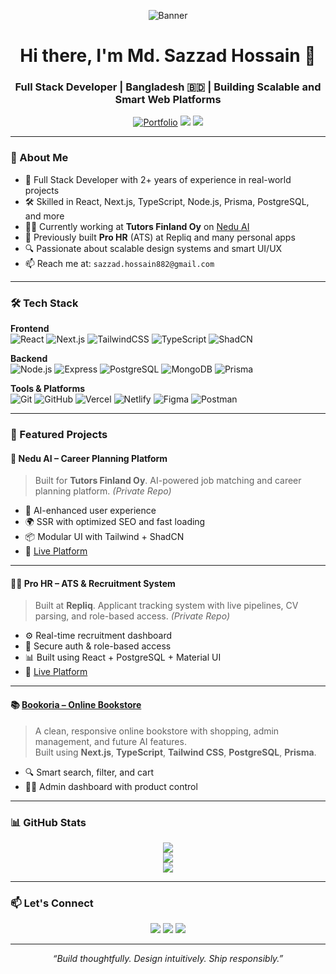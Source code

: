 <p align="center">
  <img src="https://raw.githubusercontent.com/Sazz07/Sazz07/main/banner.mp4" alt="Banner" />
</p>

<h1 align="center">Hi there, I'm Md. Sazzad Hossain 👋</h1>
<h3 align="center">Full Stack Developer | Bangladesh 🇧🇩 | Building Scalable and Smart Web Platforms</h3>

<p align="center">
  <a href="https://sazzad.vercel.app" target="_blank"><img src="https://img.shields.io/badge/Portfolio-%23000000?style=for-the-badge&logo=vercel&logoColor=white" alt="Portfolio" /></a>
  <a href="mailto:sazzad.hossain882@gmail.com"><img src="https://img.shields.io/badge/Email-D14836?style=for-the-badge&logo=gmail&logoColor=white" /></a>
  <a href="https://www.linkedin.com/in/md-sazzad-hossain-sazz" target="_blank"><img src="https://img.shields.io/badge/LinkedIn-0077B5?style=for-the-badge&logo=linkedin&logoColor=white" /></a>
</p>

---

### 🚀 About Me

- 🧠 Full Stack Developer with 2+ years of experience in real-world projects
- 🛠️ Skilled in React, Next.js, TypeScript, Node.js, Prisma, PostgreSQL, and more
- 👨‍💻 Currently working at **Tutors Finland Oy** on [Nedu AI](https://sp.nedu.solutions/)
- 💼 Previously built **Pro HR** (ATS) at Repliq and many personal apps
- 🔍 Passionate about scalable design systems and smart UI/UX
- 📫 Reach me at: `sazzad.hossain882@gmail.com`

---

### 🛠️ Tech Stack

**Frontend**  
![React](https://img.shields.io/badge/-React-61DAFB?style=flat&logo=react&logoColor=black)
![Next.js](https://img.shields.io/badge/-Next.js-black?style=flat&logo=next.js)
![TailwindCSS](https://img.shields.io/badge/-TailwindCSS-06B6D4?style=flat&logo=tailwindcss&logoColor=white)
![TypeScript](https://img.shields.io/badge/-TypeScript-3178C6?style=flat&logo=typescript&logoColor=white)
![ShadCN](https://img.shields.io/badge/-ShadCN-%23000000?style=flat)

**Backend**  
![Node.js](https://img.shields.io/badge/-Node.js-339933?style=flat&logo=node.js&logoColor=white)
![Express](https://img.shields.io/badge/-Express.js-404D59?style=flat&logo=express&logoColor=white)
![PostgreSQL](https://img.shields.io/badge/-PostgreSQL-336791?style=flat&logo=postgresql&logoColor=white)
![MongoDB](https://img.shields.io/badge/-MongoDB-47A248?style=flat&logo=mongodb&logoColor=white)
![Prisma](https://img.shields.io/badge/-Prisma-2D3748?style=flat&logo=prisma&logoColor=white)

**Tools & Platforms**  
![Git](https://img.shields.io/badge/-Git-F05032?style=flat&logo=git&logoColor=white)
![GitHub](https://img.shields.io/badge/-GitHub-181717?style=flat&logo=github)
![Vercel](https://img.shields.io/badge/-Vercel-000000?style=flat&logo=vercel)
![Netlify](https://img.shields.io/badge/-Netlify-00C7B7?style=flat&logo=netlify&logoColor=white)
![Figma](https://img.shields.io/badge/-Figma-F24E1E?style=flat&logo=figma&logoColor=white)
![Postman](https://img.shields.io/badge/-Postman-FF6C37?style=flat&logo=postman&logoColor=white)

---

### 📌 Featured Projects

#### 💼 Nedu AI – Career Planning Platform

> Built for **Tutors Finland Oy**. AI-powered job matching and career planning platform. _(Private Repo)_

- 🧠 AI-enhanced user experience
- 🌍 SSR with optimized SEO and fast loading
- 📦 Modular UI with Tailwind + ShadCN
- 🔗 [Live Platform](https://sp.nedu.solutions/)

---

#### 🧑‍💻 Pro HR – ATS & Recruitment System

> Built at **Repliq**. Applicant tracking system with live pipelines, CV parsing, and role-based access. _(Private Repo)_

- ⚙️ Real-time recruitment dashboard
- 🔐 Secure auth & role-based access
- 📊 Built using React + PostgreSQL + Material UI
- 🔗 [Live Platform](https://staging.prohr.io/)

---

#### 📚 [Bookoria – Online Bookstore](https://sazzad.vercel.app/projects/bookoria)

> A clean, responsive online bookstore with shopping, admin management, and future AI features.  
> Built using **Next.js**, **TypeScript**, **Tailwind CSS**, **PostgreSQL**, **Prisma**.

- 🔍 Smart search, filter, and cart
- 🧑‍💼 Admin dashboard with product control

---

### 📊 GitHub Stats

<p align="center">
  <img src="https://github-readme-streak-stats.herokuapp.com/?user=Sazz07&theme=tokyonight" />
  <br />
  <img src="https://github-readme-stats.vercel.app/api?username=Sazz07&show_icons=true&theme=tokyonight&hide_border=true" />
  <br />
  <img src="https://github-readme-stats.vercel.app/api/top-langs/?username=Sazz07&layout=compact&theme=tokyonight" />
</p>

---

### 📫 Let's Connect

<p align="center">
  <a href="mailto:sazzad.hossain882@gmail.com"><img src="https://img.shields.io/badge/Gmail-D14836?style=for-the-badge&logo=gmail&logoColor=white" /></a>
  <a href="https://www.linkedin.com/in/md-sazzad-hossain-996b84347/" target="_blank"><img src="https://img.shields.io/badge/LinkedIn-blue?style=for-the-badge&logo=linkedin&logoColor=white" /></a>
  <a href="https://sazzad.vercel.app" target="_blank"><img src="https://img.shields.io/badge/Portfolio-%23000000?style=for-the-badge&logo=vercel&logoColor=white" /></a>
</p>

---

<p align="center"><i>“Build thoughtfully. Design intuitively. Ship responsibly.”</i></p>
